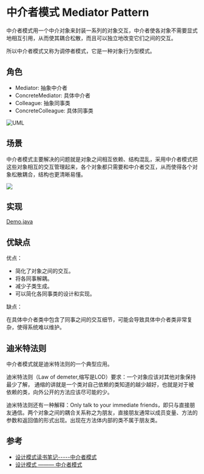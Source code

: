 # 中介者模式 Mediator Pattern

中介者模式用一个中介对象来封装一系列的对象交互，中介者使各对象不需要显式地相互引用，从而使其耦合松散，而且可以独立地改变它们之间的交互。

所以中介者模式又称为调停者模式，它是一种对象行为型模式。

## 角色

- Mediator: 抽象中介者
- ConcreteMediator: 具体中介者
- Colleague: 抽象同事类
- ConcreteColleague: 具体同事类

![UML](https://design-patterns.readthedocs.io/zh_CN/latest/_images/Mediator.jpg)

## 场景

中介者模式主要解决的问题就是对象之间相互依赖、结构混乱，采用中介者模式把这些对象相互的交互管理起来，各个对象都只需要和中介者交互，从而使得各个对象松散耦合，结构也更清晰易懂。

![](https://images0.cnblogs.com/blog/381060/201310/01151529-0027d98f7c304706bd85a53e3deb597f.jpg)

## 实现

[Demo.java](./Demo.java)

## 优缺点

优点：

- 简化了对象之间的交互。
- 将各同事解耦。
- 减少子类生成。
- 可以简化各同事类的设计和实现。

缺点：

在具体中介者类中包含了同事之间的交互细节，可能会导致具体中介者类非常复杂，使得系统难以维护。

## 迪米特法则

中介者模式就是迪米特法则的一个典型应用。

迪米特法则（Law of demeter,缩写是LOD）要求：一个对象应该对其他对象保持最少了解， 通缩的讲就是一个类对自己依赖的类知道的越少越好，也就是对于被依赖的类，向外公开的方法应该尽可能的少。

迪米特法则还有一种解释：Only talk to your immediate friends，即只与直接朋友通信。两个对象之间的耦合关系称之为朋友，直接朋友通常以成员变量、方法的参数和返回值的形式出现。出现在方法体内部的类不属于朋友类。


## 参考

- [设计模式读书笔记-----中介者模式](https://www.cnblogs.com/chenssy/p/3348520.html)
- [设计模式 ——— 中介者模式](https://www.jianshu.com/p/21d27fd06e86?utm_campaign=maleskine&utm_content=note&utm_medium=seo_notes&utm_source=recommendation)
